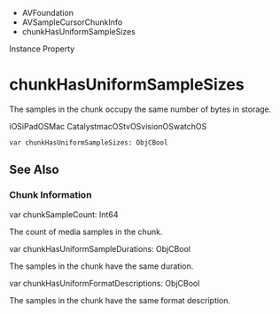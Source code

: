 

- AVFoundation
- AVSampleCursorChunkInfo
-  chunkHasUniformSampleSizes 

Instance Property

# chunkHasUniformSampleSizes

The samples in the chunk occupy the same number of bytes in storage.

iOSiPadOSMac CatalystmacOStvOSvisionOSwatchOS

``` source
var chunkHasUniformSampleSizes: ObjCBool
```

## See Also

### Chunk Information

var chunkSampleCount: Int64

The count of media samples in the chunk.

var chunkHasUniformSampleDurations: ObjCBool

The samples in the chunk have the same duration.

var chunkHasUniformFormatDescriptions: ObjCBool

The samples in the chunk have the same format description.

